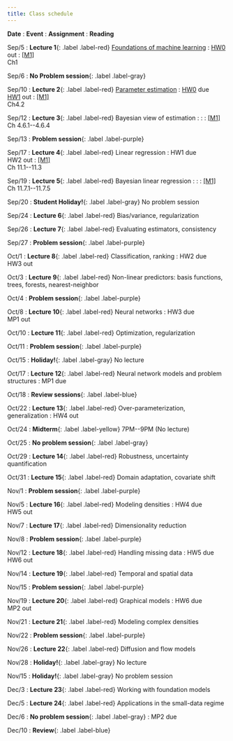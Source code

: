```yaml
---
title: Class schedule
---
```

**Date**
: **Event**
    : **Assignment**
        : **Reading**

Sep/5
: **Lecture 1**{: .label .label-red} [Foundations of machine learning](/main/Lectures/#lecture-1)
    : [HW0](/main/homeworks/#homework-0) out
        : [[M1]](/info/books/#primary-textbooks) <br> Ch1


Sep/6
: **No Problem session**{: .label .label-gray}

Sep/10
: **Lecture 2**{: .label .label-red} [Parameter estimation](/main/Lectures/#lecture-2)
    : [HW0](/main/homeworks/#homework-0) due <br> [HW1](/main/homeworks/#homework-1) out 
        : [[M1]](/info/books/#primary-textbooks) <br> Ch4.2


Sep/12
: **Lecture 3**{: .label .label-red} Bayesian view of estimation : 
: : [[M1]](/info/books/#primary-textbooks) <br> Ch 4.6.1--4.6.4

Sep/13
: **Problem session**{: .label .label-purple}

Sep/17
: **Lecture 4**{: .label .label-red} Linear regression 
    : HW1 due  <br> HW2 out
    : [[M1]](/info/books/#primary-textbooks) <br> Ch 11.1--11.3

Sep/19
: **Lecture 5**{: .label .label-red} Bayesian linear regression 
: : : [[M1]](/info/books/#primary-textbooks) <br> Ch 11.7.1--11.7.5

Sep/20
: **Student Holiday!**{: .label .label-gray} No problem session

Sep/24
: **Lecture 6**{: .label .label-red} Bias/variance, regularization 

Sep/26
: **Lecture 7**{: .label .label-red} Evaluating estimators, consistency

Sep/27
: **Problem session**{: .label .label-purple}

Oct/1
: **Lecture 8**{: .label .label-red} Classification, ranking 
    : HW2 due  <br>  HW3 out

Oct/3
: **Lecture 9**{: .label .label-red} Non-linear predictors: basis functions, <br> trees, forests, nearest-neighbor
    
Oct/4
: **Problem session**{: .label .label-purple}

Oct/8
: **Lecture 10**{: .label .label-red} Neural networks
    : HW3 due  <br> MP1 out

Oct/10
: **Lecture 11**{: .label .label-red} Optimization, regularization

Oct/11
: **Problem session**{: .label .label-purple}

Oct/15
: **Holiday!**{: .label .label-gray} No lecture

Oct/17
: **Lecture 12**{: .label .label-red} Neural network models and problem structures
    : MP1 due

Oct/18
: **Review sessions**{: .label .label-blue}

Oct/22
: **Lecture 13**{: .label .label-red} Over-parameterization, generalization
    : HW4 out

Oct/24
: **Midterm**{: .label .label-yellow} 7PM--9PM  (No lecture)

Oct/25
: **No problem session**{: .label .label-gray}

Oct/29
: **Lecture 14**{: .label .label-red} Robustness, uncertainty quantification

Oct/31
: **Lecture 15**{: .label .label-red} Domain adaptation, covariate shift

Nov/1
: **Problem session**{: .label .label-purple}

Nov/5
: **Lecture 16**{: .label .label-red} Modeling densities
    : HW4 due  <br> HW5 out

Nov/7
: **Lecture 17**{: .label .label-red} Dimensionality reduction

Nov/8
: **Problem session**{: .label .label-purple}

Nov/12
: **Lecture 18**{: .label .label-red} Handling missing data
    : HW5 due  <br> HW6 out

Nov/14
: **Lecture 19**{: .label .label-red} Temporal and spatial data

Nov/15
: **Problem session**{: .label .label-purple}

Nov/19
: **Lecture 20**{: .label .label-red} Graphical models 
    : HW6 due  <br>  MP2 out

Nov/21
: **Lecture 21**{: .label .label-red} Modeling complex densities

Nov/22
: **Problem session**{: .label .label-purple}

Nov/26
: **Lecture 22**{: .label .label-red} Diffusion and flow models

Nov/28
: **Holiday!**{: .label .label-gray} No lecture

Nov/15
: **Holiday!**{: .label .label-gray} No problem session

Dec/3
: **Lecture 23**{: .label .label-red} Working with foundation models

Dec/5
: **Lecture 24**{: .label .label-red} Applications in the small-data regime

Dec/6
: **No problem session**{: .label .label-gray} 
    : MP2 due

Dec/10
: **Review**{: .label .label-blue}
